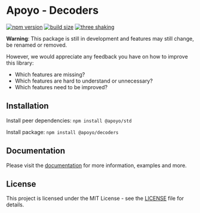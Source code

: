 # Apoyo - Decoders

[![npm version](https://badgen.net/npm/v/@apoyo/decoders)](https://www.npmjs.com/package/@apoyo/decoders)
[![build size](https://badgen.net/bundlephobia/min/@apoyo/decoders)](https://bundlephobia.com/result?p=@apoyo/decoders)
[![three shaking](https://badgen.net/bundlephobia/tree-shaking/@apoyo/decoders)](https://bundlephobia.com/result?p=@apoyo/decoders)

**Warning**: This package is still in development and features may still change, be renamed or removed.

However, we would appreciate any feedback you have on how to improve this library:

- Which features are missing?
- Which features are hard to understand or unnecessary?
- Which features need to be improved?

## Installation

Install peer dependencies:
`npm install @apoyo/std`

Install package:
`npm install @apoyo/decoders`

## Documentation

Please visit the [documentation](https://nx-apoyo.netlify.app/guide/decoders/getting-started.html) for more information, examples and more.

## License

This project is licensed under the MIT License - see the [LICENSE](LICENSE) file for details.
